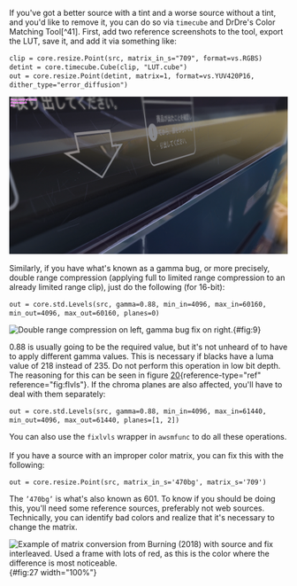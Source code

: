 If you've got a better source with a tint and a worse source without a
tint, and you'd like to remove it, you can do so via `timecube` and
DrDre's Color Matching Tool[^41]. First, add two reference screenshots
to the tool, export the LUT, save it, and add it via something like:

    clip = core.resize.Point(src, matrix_in_s="709", format=vs.RGBS)
    detint = core.timecube.Cube(clip, "LUT.cube")
    out = core.resize.Point(detint, matrix=1, format=vs.YUV420P16, dither_type="error_diffusion")

<img src='Pictures/detint_before2.png' onmouseover="this.src='Pictures/detint_after2.png';" onmouseout="this.src='Pictures/detint_before2.png';" />

Similarly, if you have what's known as a gamma bug, or more precisely,
double range compression (applying full to limited range compression to
an already limited range clip), just do the following (for 16-bit):

    out = core.std.Levels(src, gamma=0.88, min_in=4096, max_in=60160, min_out=4096, max_out=60160, planes=0)

![Double range compression on left, gamma bug fix on
right.](Pictures/gamma.png){#fig:9}

0.88 is usually going to be the required value, but it's not unheard of
to have to apply different gamma values. This is necessary if blacks
have a luma value of 218 instead of 235. Do not perform this operation
in low bit depth. The reasoning for this can be seen in figure
[20](#fig:flvls){reference-type="ref" reference="fig:flvls"}. If the
chroma planes are also affected, you'll have to deal with them
separately:

    out = core.std.Levels(src, gamma=0.88, min_in=4096, max_in=61440, min_out=4096, max_out=61440, planes=[1, 2])

You can also use the `fixlvls` wrapper in `awsmfunc` to do all these
operations.\
\
If you have a source with an improper color matrix, you can fix this
with the following:

    out = core.resize.Point(src, matrix_in_s='470bg', matrix_s='709')

The `’470bg’` is what's also known as 601. To know if you should be
doing this, you'll need some reference sources, preferably not web
sources. Technically, you can identify bad colors and realize that it's
necessary to change the matrix.

![Example of matrix conversion from Burning (2018) with source and fix
interleaved. Used a frame with lots of red, as this is the color where
the difference is most noticeable.](Pictures/matrix_burning.png){#fig:27
width="100%"}
